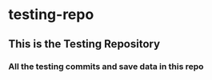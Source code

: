 # testing-repo

## This is the Testing Repository

### All the testing commits and save data in this repo
